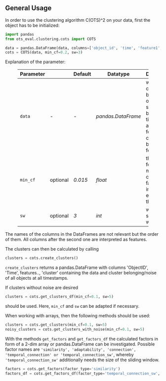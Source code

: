 ## General Usage

In order to use the clustering algorithm C(OTS)^2 on your data, first the object has to be initialized:

```python
import pandas
from ots_eval.clustering.cots import COTS

data = pandas.DataFrame(data, columns=['object_id', 'time', 'feature1', 'feature2'])
cots = COTS(data, min_cf=0.2, sw=3)
```

Explanation of the parameter:

<figure class="table"><table><thead><tr><th>Parameter</th><th><br data-cke-filler="true"></th><th>Default</th><th>Datatype</th><th>Description</th></tr></thead><tbody><tr><td><code>data</code></td><td>-</td><td>-</td><td><i>pandas.DataFrame</i></td><td>with first column being the objectID, second being the timestamp and following columns being the features</td></tr><tr><td><code>min_cf</code></td><td>optional</td><td><i>0.015</i></td><td><i>float</i></td><td>threshold for the minimum connection factor for inserting edges to the graph</td></tr><tr><td><code>sw</code></td><td>optional</td><td><i>3</i></td><td><i>int</i></td><td>width of sliding window</td></tr></tbody></table></figure>

The names of the columns in the DataFrames are not relevant but the order of them. All columns after the second one are interpreted as features.

The clusters can then be calculated by calling

```python
clusters = cots.create_clusters()
```

`create_clusters` returns a pandas.DataFrame with columns 'ObjectID', 'Time', features.., 'cluster' containing the data and cluster belonging/noise of all objects at all timestamps.

If clusters without noise are desired

```python
clusters = cots.get_clusters_df(min_cf=0.1, sw=5)
```

should be used. Here, `min_cf` and `sw` can be adapted if necessary.

When working with arrays, then the following methods should be used:

```python
clusters = cots.get_clusters(min_cf=0.1, sw=5)
noisy_clusters = cots.get_clusters_with_noise(min_cf=0.1, sw=5)
```

With the methods `get_factors` and `get_factors_df` the calculated factors in form of a 2-dim array or pandas.DataFrame can be investigated. Possible factor names are `'similarity', 'adaptability', 'connection', 'temporal_connection' or
'temporal_connection_sw'`, whereby `'temporal_connection_sw'` additionally needs the size of the sliding window.
                                
```python
factors = cots.get_factors(factor_type='similarity')
factors_df = cots.get_factors_df(factor_type='temporal_connection_sw', sw=3)
```                      